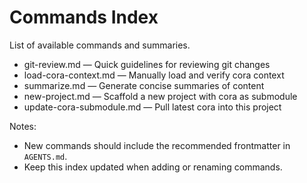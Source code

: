 # Commands Index

List of available commands and summaries.

- git-review.md — Quick guidelines for reviewing git changes
- load-cora-context.md — Manually load and verify cora context
- summarize.md — Generate concise summaries of content
 - new-project.md — Scaffold a new project with cora as submodule
 - update-cora-submodule.md — Pull latest cora into this project

Notes:
- New commands should include the recommended frontmatter in `AGENTS.md`.
- Keep this index updated when adding or renaming commands.
